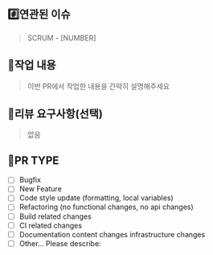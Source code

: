 ## #️⃣연관된 이슈

> SCRUM - [NUMBER]

## 📝작업 내용

> 이번 PR에서 작업한 내용을 간략히 설명해주세요

<!-- 커밋 메시지 제목  -->
<!-- 커밋 메시지 본문  -->
<!-- 자유 설명  -->

## 💬리뷰 요구사항(선택)

> 없음

<!-- 리뷰어가 특별히 봐주었으면 하는 부분이 있다면 작성해주세요 -->
<!-- e.g) 메서드 XXX의 이름을 더 잘 짓고 싶은데 혹시 좋은 명칭이 있을까요?  -->

## 💬PR TYPE

<!-- "x"를 이용해서, 해당 타입에 체크해주세요. -->

- [ ] Bugfix
- [ ] New Feature
- [ ] Code style update (formatting, local variables)
- [ ] Refactoring (no functional changes, no api changes)
- [ ] Build related changes
- [ ] CI related changes
- [ ] Documentation content changes
      infrastructure changes
- [ ] Other... Please describe:

